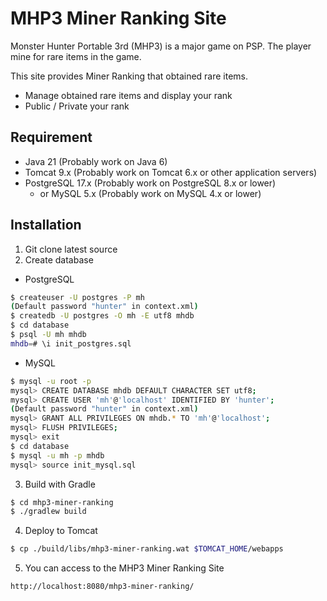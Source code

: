 MHP3 Miner Ranking Site
=========

Monster Hunter Portable 3rd (MHP3) is a major game on PSP.
The player mine for rare items in the game.

This site provides Miner Ranking that obtained rare items.

- Manage obtained rare items and display your rank
- Public / Private your rank

Requirement
--------
- Java 21 (Probably work on Java 6)
- Tomcat 9.x (Probably work on Tomcat 6.x or other application servers)
- PostgreSQL 17.x (Probably work on PostgreSQL 8.x or lower)
    - or MySQL 5.x (Probably work on MySQL 4.x or lower)

Installation
--------
1. Git clone latest source
2. Create database

* PostgreSQL
```bash
$ createuser -U postgres -P mh
(Default password "hunter" in context.xml)
$ createdb -U postgres -O mh -E utf8 mhdb
$ cd database
$ psql -U mh mhdb
mhdb=# \i init_postgres.sql
```

* MySQL

```bash
$ mysql -u root -p
mysql> CREATE DATABASE mhdb DEFAULT CHARACTER SET utf8;
mysql> CREATE USER 'mh'@'localhost' IDENTIFIED BY 'hunter';
(Default password "hunter" in context.xml)
mysql> GRANT ALL PRIVILEGES ON mhdb.* TO 'mh'@'localhost';
mysql> FLUSH PRIVILEGES;
mysql> exit
$ cd database
$ mysql -u mh -p mhdb
mysql> source init_mysql.sql
```

3. Build with Gradle

```bash
$ cd mhp3-miner-ranking
$ ./gradlew build
```

4. Deploy to Tomcat

```bash
$ cp ./build/libs/mhp3-miner-ranking.wat $TOMCAT_HOME/webapps
```

5. You can access to the MHP3 Miner Ranking Site

```bash
http://localhost:8080/mhp3-miner-ranking/
```
